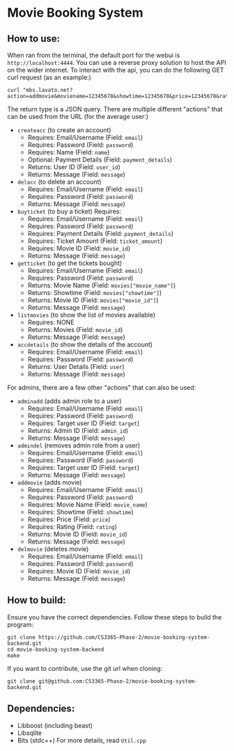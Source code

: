 Movie Booking System
====================

How to use:
-----------
When ran from the terminal, the default port for the webui is `http://localhost:4444`. You can use a reverse proxy solution to host the API on the wider internet. To interact with the api, you can do the following GET curl request (as an example:)
```
curl "mbs.lavato.net?action=addmovie&moviename=12345678&showtime=12345678&price=12345678&rating=pg13&adminid=12345678&password=12345678"
```

The return type is a JSON query.
There are multiple different "actions" that can be used from the URL (for the average user:)
- `createacc` (to create an account)
  - Requires: Email/Username (Field: `email`)
  - Requires: Password (Field: `password`)
  - Requires: Name (Field: `name`)
  - Optional: Payment Details (Field: `payment_details`)
  - Returns: User ID (Field: `user_id`)
  - Returns: Message (Field: `message`)
- `delacc` (to delete an account)
  - Requires: Email/Username (Field: `email`)
  - Requires: Password (Field: `password`)
  - Returns: Message (Field: `message`)
- `buyticket` (to buy a ticket) Requires:
  - Requires: Email/Username (Field: `email`)
  - Requires: Password (Field: `password`)
  - Requires: Payment Details (Field: `payment_details`)
  - Requires: Ticket Amount (Field: `ticket_amount`)
  - Requires: Movie ID (Field: `movie_id`)
  - Returns: Message (Field: `message`)
- `getticket` (to get the tickets bought)
  - Requires: Email/Username (Field: `email`)
  - Requires: Password (Field: `password`)
  - Returns: Movie Name (Field: `movies["movie_name"]`)
  - Returns: Showtime (Field: `movies["showtime"]`)
  - Returns: Movie ID (Field: `movies["movie_id"]`)
  - Returns: Message (Field: `message`)
- `listmovies` (to show the list of movies available)
  - Requires: NONE
  - Returns: Movies (Field: `movie_id`)
  - Returns: Message (Field: `message`)
- `accdetails` (to show the details of the account)
  - Requires: Email/Username (Field: `email`)
  - Requires: Password (Field: `password`)
  - Returns: User Details (Field: `user`)
  - Returns: Message (Field: `message`)

For admins, there are a few other "actions" that can also be used:
- `adminadd` (adds admin role to a user)
  - Requires: Email/Username (Field: `email`)
  - Requires: Password (Field: `password`)
  - Requires: Target user ID (Field: `target`)
  - Returns: Admin ID (Field: `admin_id`)
  - Returns: Message (Field: `message`)
- `admindel` (removes admin role from a user)
  - Requires: Email/Username (Field: `email`)
  - Requires: Password (Field: `password`)
  - Requires: Target user ID (Field: `target`)
  - Returns: Message (Field: `message`)
- `addmovie` (adds movie)
  - Requires: Email/Username (Field: `email`)
  - Requires: Password (Field: `password`)
  - Requires: Movie Name (Field: `movie_name`)
  - Requires: Showtime (Field: `showtime`)
  - Requires: Price (Field: `price`)
  - Requires: Rating (Field: `rating`)
  - Returns: Movie ID (Field: `movie_id`)
  - Returns: Message (Field: `message`)
- `delmovie` (deletes movie)
  - Requires: Email/Username (Field: `email`)
  - Requires: Password (Field: `password`)
  - Requires: Movie ID (Field: `movie_id`)
  - Returns: Message (Field: `message`)

How to build:
-------------
Ensure you have the correct dependencies. Follow these steps to build the program:
```
git clone https://github.com/CS3365-Phase-2/movie-booking-system-backend.git
cd movie-booking-system-backend
make
```

If you want to contribute, use the git url when cloning:
```
git clone git@github.com:CS3365-Phase-2/movie-booking-system-backend.git
```

Dependencies:
-------------
- Libboost (including beast)
- Libsqlite
- Bits (stdc++)
For more details, read `Util.cpp`
